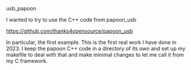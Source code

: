 usb_papoon

I wanted to try to use the C++ code from papoon_usb

https://github.com/thanks4opensource/papoon_usb

In particular, the first example.  This is the first real work
I have done in 2023.  I keep the papoon C++ code in a
directory of its own and set up my makefile to deal with
that and make minimal changes to let me call it from my
C framework.
